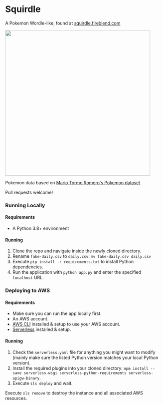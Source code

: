 # Squirdle
A Pokemon Wordle-like, found at [squirdle.fireblend.com](http://squirdle.fireblend.com/)

<img src="https://i.imgur.com/nbHjRow.png" width=465px>

Pokemon data based on [Mario Tormo Romero's Pokemon dataset](https://www.kaggle.com/mariotormo/complete-pokemon-dataset-updated-090420).

Pull requests welcome!
### Running Locally
#### Requirements
* A Python 3.8+ environment

#### Running
1. Clone the repo and navigate inside the newly cloned directory.
2. Rename `fake-daily.csv` to `daily.csv`: `mv fake-daily.csv daily.csv`
3. Execute `pip install -r requirements.txt` to install Python dependencies.
4. Run the application with `python app.py` and enter the specified `localhost` URL.

### Deploying to AWS
#### Requirements
* Make sure you can run the app locally first.
* An AWS account.
* [AWS CLI](https://docs.aws.amazon.com/cli/latest/userguide/getting-started-install.html) installed & setup to use your AWS account.
* [Serverless](https://serverless.com/framework/docs/providers/aws/guide/quick-start/) installed & setup.

#### Running
1. Check the `serverless.yaml` file for anything you might want to modify (mainly make sure the listed Python version matches your local Python version).
2. Install the required plugins into your cloned directory: `npm install --save serverless-wsgi serverless-python-requirements serverless-apigw-binary`.
3. Execute `sls deploy` and wait.

Execute `sls remove` to destroy the instance and all associated AWS resources.
